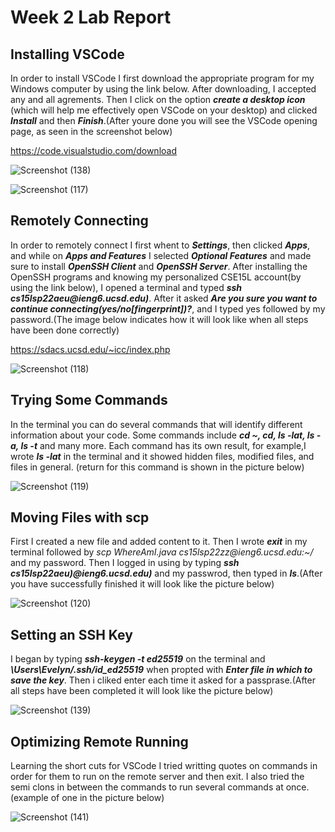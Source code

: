 <h1>Week 2 Lab Report</h1>
<h2>Installing VSCode</h2>
<p>In order to install VSCode I first download the appropriate program for my Windows computer by using the link below.
After downloading, I accepted any and all agrements. 
Then I click on the option <em><strong>create a desktop icon</strong></em> (which will help me effectively open VSCode on your desktop) and 
clicked <em><strong>Install</strong></em> and then <em><strong>Finish</strong></em>.(After youre done you will see the VSCode opening page, as seen in the screenshot below)
</p>

<https://code.visualstudio.com/download>

![Screenshot (138)](https://user-images.githubusercontent.com/103283819/162676067-02a95b0b-5af9-4350-838a-cfa54315b60a.png)

![Screenshot (117)](https://user-images.githubusercontent.com/103283819/162676216-dd614ba8-1430-4bb4-9162-4bc8585fdd9c.png)


<h2>Remotely Connecting</h2>
<p>In order to remotely connect I first whent to <em><strong>Settings</strong></em>, then clicked <em><strong>Apps</strong></em>, and while on <em><strong>Apps and Features</strong></em> I selected <em><strong>Optional Features</strong></em> 
and made sure to install <em><strong>OpenSSH Client</strong></em> and <em><strong>OpenSSH Server</strong></em>. After installing the OpenSSH programs and knowing my personalized CSE15L account(by using the link below), I opened a terminal and typed <em><strong>ssh cs15lsp22aeu@ieng6.ucsd.edu)</strong></em>. After it asked <em><strong>Are you sure you want to continue connecting(yes/no[fingerprint])?</strong></em>,
and I typed yes followed by my password.(The image below indicates how it will look like when all steps have been done correctly)
</p>

<https://sdacs.ucsd.edu/~icc/index.php>

![Screenshot (118)](https://user-images.githubusercontent.com/103283819/162676414-347dece5-60c5-47ad-aa93-6ec899efda22.png)


<h2>Trying Some Commands</h2>
<p>In the terminal you can do several commands that will identify different information about your code. Some commands include <em><strong> cd ~, cd, ls -lat, ls -a, ls -t</strong></em>
 and many more. Each command has its own result, for example,I wrote <em><strong>ls -lat</strong></em> in the terminal and it showed hidden files, modified files, and files in general. (return for this command is shown in the picture below)
</p>


![Screenshot (119)](https://user-images.githubusercontent.com/103283819/162676643-6745ce78-6f1a-4d02-9990-daba52a67555.png)

  
<h2>Moving Files with scp</h2>
<p> First I created a new file and added content to it. Then I wrote <em><strong>exit</strong></em> in my terminal followed by <em><string>scp WhereAmI.java cs15lsp22zz@ieng6.ucsd.edu:~/</strong></em> and my password.
Then I logged in using by typing <em><strong>ssh cs15lsp22aeu)@ieng6.ucsd.edu)</strong></em> and my passwrod, then typed in <em><strong>ls</strong></em>.(After you have successfully finished it will 
look like the picture below)
</p>


![Screenshot (120)](https://user-images.githubusercontent.com/103283819/162676745-fc97e5bc-2f48-480c-a76c-05b53c16ce92.png)

  
<h2>Setting an SSH Key</h2>
<p> I began by typing <em><strong>ssh-keygen -t ed25519</strong></em> on the terminal and <em><strong>\Users\Evelyn/.ssh/id_ed25519</strong></em> when propted with <em><strong>Enter file in which to save the key</strong></em>. Then i cliked enter 
 each time it asked for a passprase.(After all steps have been completed it will look like the picture below)
</p>
 
 
 ![Screenshot (139)](https://user-images.githubusercontent.com/103283819/162674941-0d4b81cf-1822-42dd-9cc0-38aeb087c5dd.png)
 
 
 <h2>Optimizing Remote Running</h2>
 <p> Learning the short cuts for VSCode I tried writting quotes on commands in order for them to run on the remote server and then exit. I also tried the semi clons in between the commands to run several commands at once.
  (example of one in the picture below)
</p>
  
  
![Screenshot (141)](https://user-images.githubusercontent.com/103283819/162681414-74ed04bb-55fa-455d-bbf5-d1d567bcfbb3.png)



